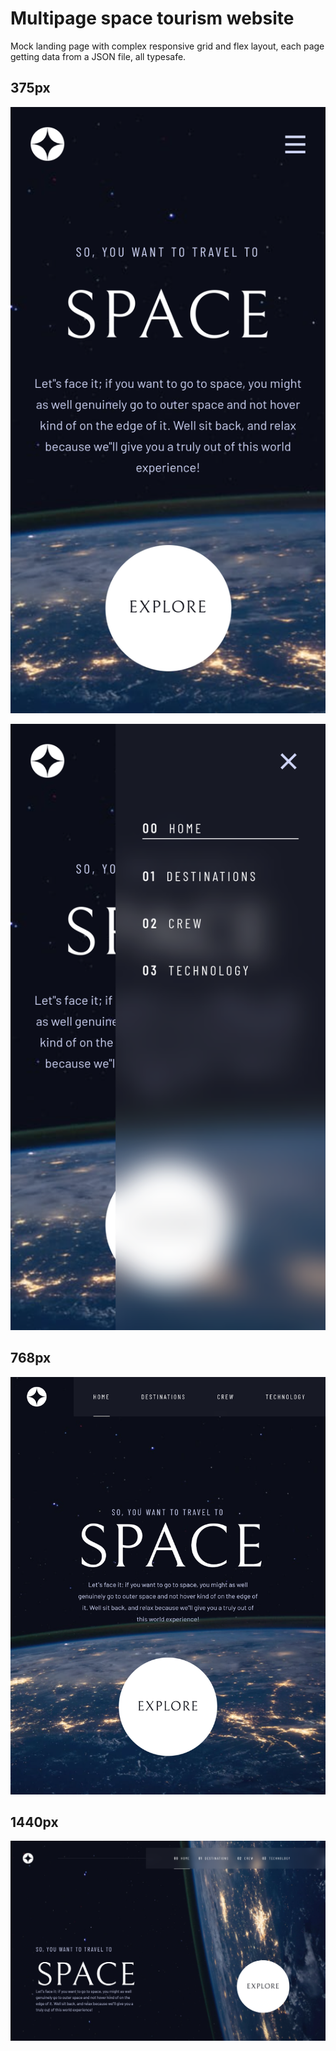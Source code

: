 # Multipage space tourism website

Mock landing page with complex responsive grid and flex layout, each page getting data from a JSON file, all typesafe.

## 375px

![mobile](<./public/assets/screenshots/localhost_3000_(7).png>)

![mobile](<./public/assets/screenshots/localhost_3000_(8).png>)

## 768px

![mobile](<./public/assets/screenshots/localhost_3000_(9).png>)

## 1440px

![mobile](<./public/assets/screenshots/localhost_3000_(10).png>)
